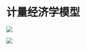 # 计量经济学模型
![](http://latex.codecogs.com/gif.latex?\\frac{1}{1+sin(x)})

![](http://latex.codecogs.com/gif.latex?\\\Q^{d}=f\left(P,P^{s},P^{c},INC\right)+e)
